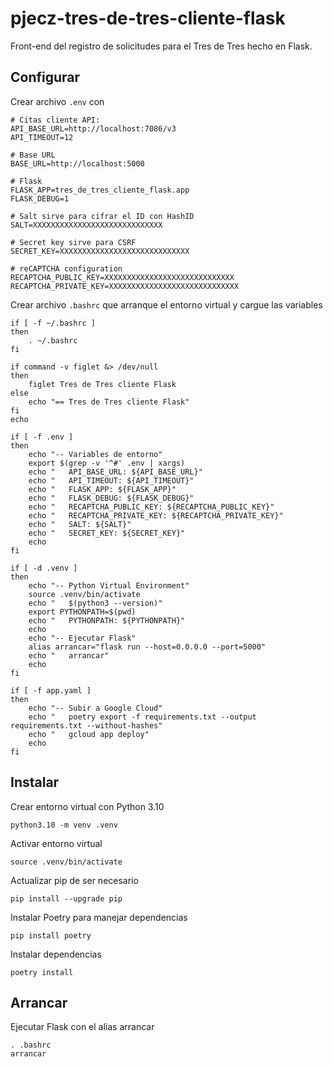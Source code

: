 # pjecz-tres-de-tres-cliente-flask
Front-end del registro de solicitudes para el Tres de Tres hecho en Flask.

## Configurar

Crear archivo `.env` con

    # Citas cliente API:
    API_BASE_URL=http://localhost:7086/v3
    API_TIMEOUT=12

    # Base URL
    BASE_URL=http://localhost:5000

    # Flask
    FLASK_APP=tres_de_tres_cliente_flask.app
    FLASK_DEBUG=1

    # Salt sirve para cifrar el ID con HashID
    SALT=XXXXXXXXXXXXXXXXXXXXXXXXXXXXX

    # Secret key sirve para CSRF
    SECRET_KEY=XXXXXXXXXXXXXXXXXXXXXXXXXXXXX

    # reCAPTCHA configuration
    RECAPTCHA_PUBLIC_KEY=XXXXXXXXXXXXXXXXXXXXXXXXXXXXX
    RECAPTCHA_PRIVATE_KEY=XXXXXXXXXXXXXXXXXXXXXXXXXXXXX

Crear archivo `.bashrc` que arranque el entorno virtual y cargue las variables

    if [ -f ~/.bashrc ]
    then
        . ~/.bashrc
    fi

    if command -v figlet &> /dev/null
    then
        figlet Tres de Tres cliente Flask
    else
        echo "== Tres de Tres cliente Flask"
    fi
    echo

    if [ -f .env ]
    then
        echo "-- Variables de entorno"
        export $(grep -v '^#' .env | xargs)
        echo "   API_BASE_URL: ${API_BASE_URL}"
        echo "   API_TIMEOUT: ${API_TIMEOUT}"
        echo "   FLASK_APP: ${FLASK_APP}"
        echo "   FLASK_DEBUG: ${FLASK_DEBUG}"
        echo "   RECAPTCHA_PUBLIC_KEY: ${RECAPTCHA_PUBLIC_KEY}"
        echo "   RECAPTCHA_PRIVATE_KEY: ${RECAPTCHA_PRIVATE_KEY}"
        echo "   SALT: ${SALT}"
        echo "   SECRET_KEY: ${SECRET_KEY}"
        echo
    fi

    if [ -d .venv ]
    then
        echo "-- Python Virtual Environment"
        source .venv/bin/activate
        echo "   $(python3 --version)"
        export PYTHONPATH=$(pwd)
        echo "   PYTHONPATH: ${PYTHONPATH}"
        echo
        echo "-- Ejecutar Flask"
        alias arrancar="flask run --host=0.0.0.0 --port=5000"
        echo "   arrancar"
        echo
    fi

    if [ -f app.yaml ]
    then
        echo "-- Subir a Google Cloud"
        echo "   poetry export -f requirements.txt --output requirements.txt --without-hashes"
        echo "   gcloud app deploy"
        echo
    fi

## Instalar

Crear entorno virtual con Python 3.10

    python3.10 -m venv .venv

Activar entorno virtual

    source .venv/bin/activate

Actualizar pip de ser necesario

    pip install --upgrade pip

Instalar Poetry para manejar dependencias

    pip install poetry

Instalar dependencias

    poetry install

## Arrancar

Ejecutar Flask con el alias arrancar

    . .bashrc
    arrancar


